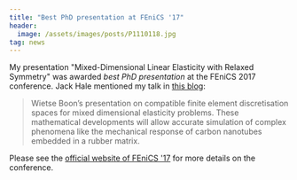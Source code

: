 ```yaml
---
title: "Best PhD presentation at FEniCS '17"
header: 
  image: /assets/images/posts/P1110118.jpg
tag: news
---
```


My presentation "Mixed-Dimensional Linear Elasticity with Relaxed Symmetry" was awarded *best PhD presentation* at the FEniCS 2017 conference. Jack Hale mentioned my talk in [this blog](https://numfocus.org/blog/fenics-conference-2017-in-review):

> Wietse Boon’s presentation on compatible finite element discretisation spaces for mixed dimensional elasticity problems. These mathematical developments will allow accurate simulation of complex phenomena like the mechanical response of carbon nanotubes embedded in a rubber matrix.

Please see the [official website of FEniCS '17](https://fenicsproject.org/fenics17/) for more details on the conference.